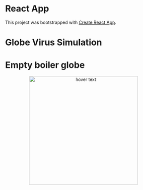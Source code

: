 # React App

This project was bootstrapped with [Create React App](https://github.com/facebook/create-react-app).

# Globe Virus Simulation
# Empty boiler globe
<p align="center">
  <img src="https://trello.com/1/cards/62f541853549de008b895fd6/attachments/62f5418ff0110a00f158db32/previews/62f54190f0110a00f158e1d8/download/Untitled.png" width="350" title="hover text">
</p>